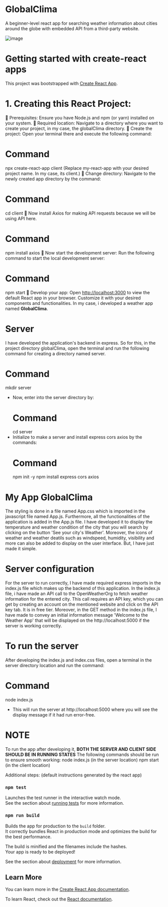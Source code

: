 # GlobalClima
A beginner-level react app for searching weather information about cities around the globe with embedded API from a third-party website.

![image](https://github.com/user-attachments/assets/08c0486d-f4a3-403b-8a2c-e3a0f6aa45be)

# Getting started with create-react apps
This project was bootstrapped with [Create React App](https://github.com/facebook/create-react-app).
  # 1. Creating this React Project:
 Prerequisites: Ensure you have Node.js and npm (or yarn) installed on your system.
 Required location: Navigate to a directory where you want to create your project, in my case, the globalClima directory.
 Create the project: Open your terminal there and execute the following command:
  # Command
  npx create-react-app client
(Replace my-react-app with your desired project name. In my case, its client.)
 Change directory: Navigate to the newly created app directory by the command:
  # Command 
  cd client
 Now install Axios for making API requests because we will be using API here.
  # Command
  npm install axios
 Now start the development server: Run the following command to start the local development
server:
  # Command
 npm start
 Develop your app: Open [http://localhost:3000](http://localhost:3000) to view the default React app in your browser. Customize it with your desired components and functionalities. In my case, i developed a weather app named **GlobalClima**.

# Server 
I have developed the application's backend in express. So for this, in the project directory globalClima, open the terminal and run the following command for creating a directory named server.
  # Command
  mkdir server
- Now, enter into the server directory by:
  # Command
  cd server
- Initialize to make a server and install express cors axios by the commands:
  # Command
  npm init -y
  npm install express cors axios

# My App GlobalClima
The styling is done in a file named App.css which is imported in the javascript file named App.js. Furthermore, all the functionalities of the application is added in the App.js file. I have developed it to display the temperature and weather condition of the city that you will search by clicking on the button 'See your city's Weather'. Moreover, the icons of weather and weather deatils such as windspeed, humidity, visibility and more can also be added to display on the user interface. But, I have just made it simple.

# Server configuration
For the server to run correctly, I have made required express imports in the index.js file which makes up  the backend of this application. In the index.js file, i have made an API call to the OpenWeatherOrg to fetch weather information for the entered city. This call requires an API key, which you can get by creating an account on the mentioned website and click on the API key tab. It is in free tier. Moreover, in the GET method in the index.js file, I have made to convey an initial information message 'Welcome to the Weather App' that will be displayed on the http://localhost:5000 if the server is working correctly.

# To run the server
 After developing the index.js and index.css files, open a terminal in the server directory location and run the command:
 # Command
 node index.js
- This will run the server at http://localhost:5000 where you will see the display message if it had run error-free.

# NOTE
To run the app after developing it, **BOTH THE SERVER AND CLIENT SIDE SHOULD BE IN RUNNING STATES**
The following commands should be run to ensure smooth working:
node index.js      (in the server location)
npm start         (in the client location)


Additional steps: (default instructions generated by the react app)
### `npm test`

Launches the test runner in the interactive watch mode.\
See the section about [running tests](https://facebook.github.io/create-react-app/docs/running-tests) for more information.

### `npm run build`

Builds the app for production to the `build` folder.\
It correctly bundles React in production mode and optimizes the build for the best performance.

The build is minified and the filenames include the hashes.\
Your app is ready to be deployed!

See the section about [deployment](https://facebook.github.io/create-react-app/docs/deployment) for more information.

## Learn More

You can learn more in the [Create React App documentation](https://facebook.github.io/create-react-app/docs/getting-started).

To learn React, check out the [React documentation](https://reactjs.org/).
